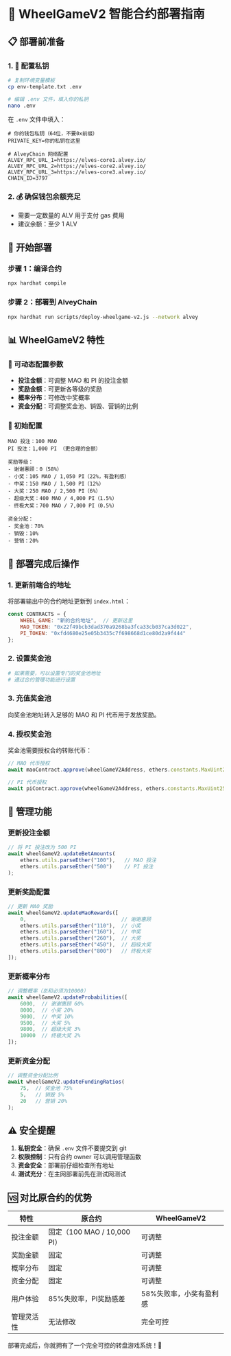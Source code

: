 # 🚀 WheelGameV2 智能合约部署指南

## 📋 部署前准备

### 1. 🔐 配置私钥
```bash
# 复制环境变量模板
cp env-template.txt .env

# 编辑 .env 文件，填入你的私钥
nano .env
```

在 `.env` 文件中填入：
```env
# 你的钱包私钥（64位，不要0x前缀）
PRIVATE_KEY=你的私钥在这里

# AlveyChain 网络配置
ALVEY_RPC_URL_1=https://elves-core1.alvey.io/
ALVEY_RPC_URL_2=https://elves-core2.alvey.io/
ALVEY_RPC_URL_3=https://elves-core3.alvey.io/
CHAIN_ID=3797
```

### 2. 💰 确保钱包余额充足
- 需要一定数量的 ALV 用于支付 gas 费用
- 建议余额：至少 1 ALV

## 🚀 开始部署

### 步骤 1：编译合约
```bash
npx hardhat compile
```

### 步骤 2：部署到 AlveyChain
```bash
npx hardhat run scripts/deploy-wheelgame-v2.js --network alvey
```

## 📊 WheelGameV2 特性

### 🔧 可动态配置参数
- **投注金额**：可调整 MAO 和 PI 的投注金额
- **奖励金额**：可更新各等级的奖励
- **概率分布**：可修改中奖概率
- **资金分配**：可调整奖金池、销毁、营销的比例

### 🎰 初始配置
```
MAO 投注：100 MAO
PI 投注：1,000 PI （更合理的金额）

奖励等级：
- 谢谢惠顾：0（58%）
- 小奖：105 MAO / 1,050 PI（22%，有盈利感）
- 中奖：150 MAO / 1,500 PI（12%）
- 大奖：250 MAO / 2,500 PI（6%）
- 超级大奖：400 MAO / 4,000 PI（1.5%）
- 终极大奖：700 MAO / 7,000 PI（0.5%）

资金分配：
- 奖金池：70%
- 销毁：10%
- 营销：20%
```

## 🔄 部署完成后操作

### 1. 更新前端合约地址
将部署输出中的合约地址更新到 `index.html`：
```javascript
const CONTRACTS = {
    WHEEL_GAME: "新的合约地址",  // 更新这里
    MAO_TOKEN: "0x22f49bcb3dad370a9268ba3fca33cb037ca3d022",
    PI_TOKEN: "0xfd4680e25e05b3435c7f698668d1ce80d2a9f444"
};
```

### 2. 设置奖金池
```bash
# 如果需要，可以设置专门的奖金池地址
# 通过合约管理功能进行设置
```

### 3. 充值奖金池
向奖金池地址转入足够的 MAO 和 PI 代币用于发放奖励。

### 4. 授权奖金池
奖金池需要授权合约转账代币：
```javascript
// MAO 代币授权
await maoContract.approve(wheelGameV2Address, ethers.constants.MaxUint256);

// PI 代币授权  
await piContract.approve(wheelGameV2Address, ethers.constants.MaxUint256);
```

## 🔧 管理功能

### 更新投注金额
```javascript
// 将 PI 投注改为 500 PI
await wheelGameV2.updateBetAmounts(
    ethers.utils.parseEther("100"),   // MAO 投注
    ethers.utils.parseEther("500")    // PI 投注
);
```

### 更新奖励配置
```javascript
// 更新 MAO 奖励
await wheelGameV2.updateMaoRewards([
    0,                               // 谢谢惠顾
    ethers.utils.parseEther("110"),  // 小奖
    ethers.utils.parseEther("160"),  // 中奖
    ethers.utils.parseEther("260"),  // 大奖
    ethers.utils.parseEther("450"),  // 超级大奖
    ethers.utils.parseEther("800")   // 终极大奖
]);
```

### 更新概率分布
```javascript
// 调整概率（总和必须为10000）
await wheelGameV2.updateProbabilities([
    6000,  // 谢谢惠顾 60%
    8000,  // 小奖 20%
    9000,  // 中奖 10%
    9500,  // 大奖 5%
    9800,  // 超级大奖 3%
    10000  // 终极大奖 2%
]);
```

### 更新资金分配
```javascript
// 调整资金分配比例
await wheelGameV2.updateFundingRatios(
    75,  // 奖金池 75%
    5,   // 销毁 5%
    20   // 营销 20%
);
```

## ⚠️ 安全提醒

1. **私钥安全**：确保 `.env` 文件不要提交到 git
2. **权限控制**：只有合约 owner 可以调用管理函数
3. **资金安全**：部署前仔细检查所有地址
4. **测试充分**：在主网部署前先在测试网测试

## 🆚 对比原合约的优势

| 特性 | 原合约 | WheelGameV2 |
|------|--------|-------------|
| 投注金额 | 固定（100 MAO / 10,000 PI） | 可调整 |
| 奖励金额 | 固定 | 可调整 |
| 概率分布 | 固定 | 可调整 |
| 资金分配 | 固定 | 可调整 |
| 用户体验 | 85%失败率，PI奖励感差 | 58%失败率，小奖有盈利感 |
| 管理灵活性 | 无法修改 | 完全可控 |

部署完成后，你就拥有了一个完全可控的转盘游戏系统！🎉 